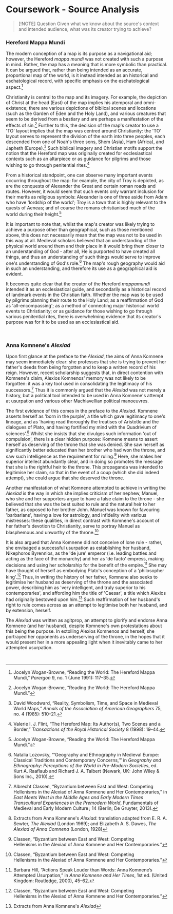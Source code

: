 # Coursework - Source Analysis



> [!NOTE] Question
> Given what we know about the source's context and intended audience, what was its creator trying to achieve?

### Hereford Mappa Mundi

The modern conception of a map is its purpose as a navigational aid; however, the Hereford *mappa mundi* was not created with such a purpose in mind. Rather, the map has a meaning that is more symbolic than practical. It can be argued that, rather than being intended as an accurate, proportional map of the world, is it instead intended as an historical and eschatological record, with specific emphasis on the eschatological aspect.[^1] 

Christianity is central to the map and its imagery. For example, the depiction of Christ at the head (East) of the map implies his atemporal and omni-existence; there are various depictions of biblical scenes and locations (such as the Garden of Eden and the Holy Land), and various creatures that seem to be derived from a bestiary and are perhaps a manifestation of the effects of sin.[^2] Further to this, the decision of the map's creator to use a 'TO' layout implies that the map was centred around Christianity: the 'TO' layout serves to represent the division of the earth into three peoples, each descended from one of Noah's three sons, Shem (Asia), Ham (Africa), and Japheth (Europe).[^3] Such biblical imagery and Christian motifs support the notion that the Hereford map was originally created for ecclesiastical contexts such as an altarpiece or as guidance for pilgrims and those wishing to go through penitential rites.[^4] 

From a historical standpoint, one can observe many important events occurring throughout the map: for example, the city of Troy is depicted, as are the conquests of Alexander the Great and certain roman roads and routes. However, it would seem that such events only warrant inclusion for their merits as religious symbols: Alexander is one of three aside from Adam who have 'lordship of the world';  Troy is a town that is highly relevant to the quests of Aeneas; and of course the romans christianised much of the world during their height.[^5]

It is important to note that, whilst the map's creator was likely trying to achieve a purpose other than geographical, such as those mentioned above, this does not necessarily mean that the map was not to be used in this way at all. Medieval scholars believed that an understanding of the physical world around them and their place in it would bring them closer to an understanding of God - after all, He is purported to have created all things, and thus an understanding of such things would serve to improve one's understanding of God's role.[^6] The map's rough geography would aid in such an understanding, and therefore its use as a geographical aid is evident.

It becomes quite clear that the creator of the Hereford *mappamundi* intended it as an ecclesiastical guide, and secondarily as a historical record of landmark events in the Christian faith. Whether the map was to be used by pilgrims planning their route to the Holy Land; as a reaffirmation of God as 'all-encompassing'; as a method of connecting major historical world events to Christianity; or as guidance for those wishing to go through various penitential rites, there is overwhelming evidence that its creator's purpose was for it to be used as an ecclesiastical aid.

</br>

### Anna Komnene's *Alexiad*

Upon first glance at the preface to the *Alexiad*, the aims of Anna Komnene may seem immediately clear: she professes that she is trying to prevent her father's deeds from being forgotten and to keep a written record of his reign. However, recent scholarship suggests that, in direct contention with Komnene's claim, Alexios Komnenos' memory was not likely to be forgotten: it was a key tool used in consolidating the legitimacy of his successors.[^7] Thus it is commonly argued that the *Alexiad* was not merely a history, but a political tool intended to be used in Anna Komnene's attempt at usurpation and various other Machiavellian political manoeuvres. 

The first evidence of this comes in the preface to the *Alexiad*. Komnene asserts herself as 'born in the purple', a title which gave legitimacy to one's lineage, and as 'having read thoroughly the treatises of Aristotle and the dialogues of Plato, and having fortified my mind with the Quadrivium of sciences'.[^8] Whilst she insists that she divulges such information 'out of compulsion', there is a clear hidden purpose: Komnene means to assert herself as deserving of the throne that she was denied. She saw herself as significantly better educated than her brother who had won the throne, and saw such intelligence as the requirement for ruling.[^9] Here, she makes her superior intellect abundantly clear, and in doing so promotes the message that she is the rightful heir to the throne. This propaganda was intended to legitimise her claim, so that in the event of a coup (which she did indeed attempt), she could argue that she deserved the throne.

Another manifestation of what Komnene attempted to achieve in writing the *Alexiad* is the way in which she implies criticism of her nephew, Manuel, who she and her supporters argue to have a false claim to the throne - she believed that she was the best suited to rule and the natural heir to her father, as opposed to her brother John. Manuel was known for favouring 'barbarians', having a love for astrology, and infidelity with various mistresses: these qualities, in direct contrast with Komnene's account of her father's devotion to Christianity, serve to portray Manuel as blasphemous and unworthy of the throne.[^10]

It is also argued that Anna Komnene did not conceive of lone rule - rather, she envisaged a successful usurpation as establishing her husband, Nikephoros Byrennios, as the 'de jure' emperor (i.e. leading battles and acting as the face of the monarchy) and her as 'de facto' empress, making decisions and using her scholarship for the benefit of the empire.[^11] She may have thought of herself as embodying Plato's conception of a 'philosopher king'.[^12] Thus, in writing the history of her father, Komnene also seeks to legitimise her husband as deserving of the throne and the associated power, describing him as 'very intelligent, and truly superior to his contemporaries', and affording him the title of 'Caesar', a title which Alexios had originally bestowed upon him.[^13] Such reaffirmation of her husband's right to rule comes across as an attempt to legitimise both her husband, and by extension, herself.

The *Alexiad* was written as agitprop, an attempt to glorify and endorse Anna Komnene (and her husband), despite Komnene's own protestations about this being the purpose. In extolling Alexios Komnenos and herself, she portrayed her opponents as underserving of the throne, in the hopes that it would present her in a more appealing light when it inevitably came to her attempted usurpation.

</br>

[^1]: Jocelyn Wogan-Browne, “Reading the World: The Hereford Mappa Mundi,” <i>Parergon</i> 9, no. 1 (June 1991): 117–35.
[^2]: Jocelyn Wogan-Browne, “Reading the World: The Hereford Mappa Mundi.”
[^3]: David Woodward, “Reality, Symbolism, Time, and Space in Medieval World Maps,” <i>Annals of the Association of American Geographers</i> 75, no. 4 (1985): 510–21.
[^4]: Valerie I. J. Flint, “The Hereford Map: Its Author(s), Two Scenes and a Border,” <i>Transactions of the Royal Historical Society</i> 8 (1998): 19–44.
[^5]: Jocelyn Wogan-Browne, “Reading the World: The Hereford Mappa Mundi.”
[^6]: Natalia Lozovsky, “‘Geography and Ethnography in Medieval Europe: Classical Traditions and Contemporary Concerns,’” in <i>Geography and Ethnography: Perceptions of the World in Pre-Modern Societies</i>, ed. Kurt A. Raaflaub and Richard J. A. Talbert (Newark, UK: John Wiley & Sons Inc., 2010),
[^7]: Albrecht Classen, “Byzantium between East and West: Competing Hellenisms in the Alexiad of Anna Komnene and Her Contemporaries,” in <i>East Meets West in the Middle Ages and Early Modern Times Transcultural Experiences in the Premodern World</i>, Fundamentals of Medieval and Early Modern Culture ; 14 (Berlin; De Gruyter, 2013).
[^8]: Extracts from Anna Komnene's _Alexiad_: translation adapted from E. R. A. Sewter, _The Alexiad_ (London 1969); and Elizabeth A. S. Dawes, _The Alexiad of Anna Comnena_ (London, 1928)
[^9]: Classen, “Byzantium between East and West: Competing Hellenisms in the Alexiad of Anna Komnene and Her Contemporaries.”
[^10]: Classen, “Byzantium between East and West: Competing Hellenisms in the Alexiad of Anna Komnene and Her Contemporaries.”
[^11]: Barbara Hill, “Actions Speak Louder than Words: Anna Komnene’s Attempted Usurpation,” in <i>Anna Komnene and Her Times</i>, 1st ed. (United Kingdom: Routledge, 2000), 45–62.
[^12]: Classen, “Byzantium between East and West: Competing Hellenisms in the Alexiad of Anna Komnene and Her Contemporaries.”
[^13]:  Extracts from Anna Komnene's _Alexiad_